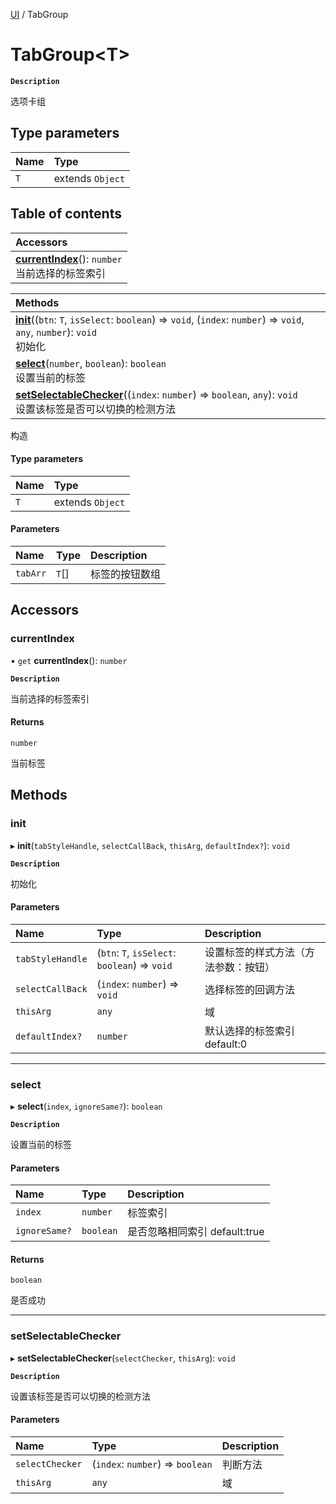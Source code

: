 [UI](../modules/UI.UI.md) / TabGroup

# TabGroup<T\> <Badge type="tip" text="Class" /> <Score text="TabGroup<T\>" />

**`Description`**

选项卡组

## Type parameters

| Name | Type |
| :------ | :------ |
| `T` | extends `Object` |

## Table of contents

| Accessors |
| :-----|
| **[currentIndex](UI.TabGroup.md#currentindex)**(): `number` <br> 当前选择的标签索引|

| Methods |
| :-----|
| **[init](UI.TabGroup.md#init)**((`btn`: `T`, `isSelect`: `boolean`) => `void`, (`index`: `number`) => `void`, `any`, `number`): `void` <br> 初始化|
| **[select](UI.TabGroup.md#select)**(`number`, `boolean`): `boolean` <br> 设置当前的标签|
| **[setSelectableChecker](UI.TabGroup.md#setselectablechecker)**((`index`: `number`) => `boolean`, `any`): `void` <br> 设置该标签是否可以切换的检测方法|

构造

#### Type parameters

| Name | Type |
| :------ | :------ |
| `T` | extends `Object` |

#### Parameters

| Name | Type | Description |
| :------ | :------ | :------ |
| `tabArr` | `T`[] | 标签的按钮数组 |

## Accessors

### currentIndex <Score text="currentIndex" /> 

• `get` **currentIndex**(): `number` <Badge type="tip" text="other" />

**`Description`**

当前选择的标签索引


#### Returns

`number`

当前标签

## Methods

### init <Score text="init" /> 

▸ **init**(`tabStyleHandle`, `selectCallBack`, `thisArg`, `defaultIndex?`): `void` <Badge type="tip" text="other" />

**`Description`**

初始化


#### Parameters

| Name | Type | Description |
| :------ | :------ | :------ |
| `tabStyleHandle` | (`btn`: `T`, `isSelect`: `boolean`) => `void` | 设置标签的样式方法（方法参数：按钮） |
| `selectCallBack` | (`index`: `number`) => `void` | 选择标签的回调方法 |
| `thisArg` | `any` | 域 |
| `defaultIndex?` | `number` | 默认选择的标签索引 default:0 |


___

### select <Score text="select" /> 

▸ **select**(`index`, `ignoreSame?`): `boolean` <Badge type="tip" text="other" />

**`Description`**

设置当前的标签


#### Parameters

| Name | Type | Description |
| :------ | :------ | :------ |
| `index` | `number` | 标签索引 |
| `ignoreSame?` | `boolean` | 是否忽略相同索引 default:true |

#### Returns

`boolean`

是否成功

___

### setSelectableChecker <Score text="setSelectableChecker" /> 

▸ **setSelectableChecker**(`selectChecker`, `thisArg`): `void` <Badge type="tip" text="other" />

**`Description`**

设置该标签是否可以切换的检测方法


#### Parameters

| Name | Type | Description |
| :------ | :------ | :------ |
| `selectChecker` | (`index`: `number`) => `boolean` | 判断方法 |
| `thisArg` | `any` | 域 |

